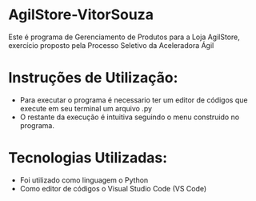 # AgilStore-VitorSouza
Este é programa de Gerenciamento de Produtos para a Loja AgilStore, exercício proposto pela Processo Seletivo da Aceleradora Ágil 

# Instruções de Utilização:
- Para executar o programa é necessario ter um editor de códigos que execute em seu terminal um arquivo .py
- O restante da execução é intuitiva seguindo o menu construido no programa.

# Tecnologias Utilizadas:
- Foi utilizado como linguagem o Python
- Como editor de códigos o Visual Studio Code (VS Code)
  
